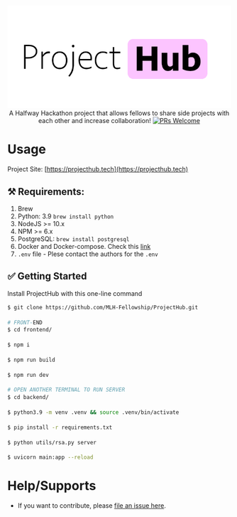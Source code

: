 <p align="center">
  <img src="resources/projecthub.png">
  <br>
  A Halfway Hackathon project that allows fellows to share side projects with each other and increase collaboration!
  <a href="https://github.com/MLH-Fellowship/ProjectHub/pulls">
    <img src="https://img.shields.io/badge/PRs-welcome-green.svg" alt="PRs Welcome" />
  </a>
</p>

# Usage

Project Site: [https://projecthub.tech](https://projecthub.tech)

## ⚒️ Requirements:

1. Brew
2. Python: 3.9 `brew install python`
3. NodeJS >= 10.x
4. NPM >= 6.x
5. PostgreSQL: `brew install postgresql`
6. Docker and Docker-compose. Check this [link](https://dockerlabs.collabnix.com/intermediate/workshop/DockerCompose/How_to_Install_Docker_Compose.html)
7. `.env` file - Plese contact the authors for the `.env`

## ✅ Getting Started

Install ProjectHub with this one-line command

```sh
$ git clone https://github.com/MLH-Fellowship/ProjectHub.git

# FRONT-END
$ cd frontend/

$ npm i

$ npm run build

$ npm run dev

# OPEN ANOTHER TERMINAL TO RUN SERVER
$ cd backend/

$ python3.9 -m venv .venv && source .venv/bin/activate

$ pip install -r requirements.txt

$ python utils/rsa.py server

$ uvicorn main:app --reload
```

# Help/Supports

-   If you want to contribute, please [file an issue here](https://github.com/MLH-Fellowship/ProjectHub/issues).
